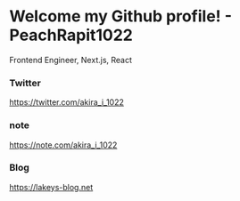 # Welcome my Github profile! - PeachRapit1022

Frontend Engineer, Next.js, React

### Twitter
https://twitter.com/akira_i_1022

### note
https://note.com/akira_i_1022

### Blog
https://lakeys-blog.net



<!---
PeachRapit1022/PeachRapit1022 is a ✨ special ✨ repository because its `README.md` (this file) appears on your GitHub profile.
You can click the Preview link to take a look at your changes.
--->
